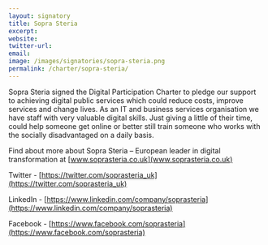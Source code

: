 ```yaml
---
layout: signatory
title: Sopra Steria
excerpt: 
website: 
twitter-url: 
email: 
image: /images/signatories/sopra-steria.png
permalink: /charter/sopra-steria/
---
```


Sopra Steria signed the Digital Participation Charter to pledge our support to achieving digital public services which could reduce costs, improve services and change lives.  As an IT and business services organisation we have staff with very valuable digital skills.  Just giving a little of their time, could help someone get online or better still train someone who works with the socially disadvantaged on a daily basis.

Find about more about Sopra Steria – European leader in digital transformation at  [www.soprasteria.co.uk](www.soprasteria.co.uk)

Twitter - [https://twitter.com/soprasteria_uk](https://twitter.com/soprasteria_uk)

LinkedIn - [https://www.linkedin.com/company/soprasteria](https://www.linkedin.com/company/soprasteria)

Facebook - [https://www.facebook.com/soprasteria](https://www.facebook.com/soprasteria)
